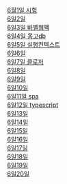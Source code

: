 <a href="https://github.com/hbsowo58/FastCampus_Summary/blob/master/README/2019-06/0601.md"> 6월1일 시험<br>
<a href="https://github.com/hbsowo58/FastCampus_Summary/blob/master/README/2019-06/0602.md"> 6일2일 <br>
<a href="https://github.com/hbsowo58/FastCampus_Summary/blob/master/README/2019-06/0603.md"> 6일3일 바벨웹펙 <br>
<a href="https://github.com/hbsowo58/FastCampus_Summary/blob/master/README/2019-06/0604.md"> 6일4일 몽고db <br>
<a href="https://github.com/hbsowo58/FastCampus_Summary/blob/master/README/2019-06/0605.md"> 6일5일 실행컨텍스트 <br>
<a href="https://github.com/hbsowo58/FastCampus_Summary/blob/master/README/2019-06/0606.md"> 6일6일  <br>
<a href="https://github.com/hbsowo58/FastCampus_Summary/blob/master/README/2019-06/0607.md"> 6일7일 클로저 <br>
<a href="https://github.com/hbsowo58/FastCampus_Summary/blob/master/README/2019-06/0608.md"> 6일8일  <br>
<a href="https://github.com/hbsowo58/FastCampus_Summary/blob/master/README/2019-06/0609.md"> 6일9일  <br>
<a href="https://github.com/hbsowo58/FastCampus_Summary/blob/master/README/2019-06/0610.md"> 6일10일  <br>
<a href="https://github.com/hbsowo58/FastCampus_Summary/blob/master/README/2019-06/0611.md"> 6일11일 spa <br>
<a href="https://github.com/hbsowo58/FastCampus_Summary/blob/master/README/2019-06/0612.md"> 6일12일 typescript <br>
<a href="https://github.com/hbsowo58/FastCampus_Summary/blob/master/README/2019-06/0613.md"> 6일13일  <br>
<a href="https://github.com/hbsowo58/FastCampus_Summary/blob/master/README/2019-06/0614.md"> 6일14일  <br>
<a href="https://github.com/hbsowo58/FastCampus_Summary/blob/master/README/2019-06/0615.md"> 6일15일  <br>
<a href="https://github.com/hbsowo58/FastCampus_Summary/blob/master/README/2019-06/0616.md"> 6일16일  <br>
<a href="https://github.com/hbsowo58/FastCampus_Summary/blob/master/README/2019-06/0617.md"> 6일17일  <br>
<a href="https://github.com/hbsowo58/FastCampus_Summary/blob/master/README/2019-06/0618.md"> 6일18일  <br>
<a href="https://github.com/hbsowo58/FastCampus_Summary/blob/master/README/2019-06/0619.md"> 6일19일  <br>
<a href="https://github.com/hbsowo58/FastCampus_Summary/blob/master/README/2019-06/0620.md"> 6일20일  <br>
